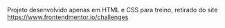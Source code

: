 Projeto desenvolvido apenas em HTML e CSS para treino, retirado do site https://www.frontendmentor.io/challenges
